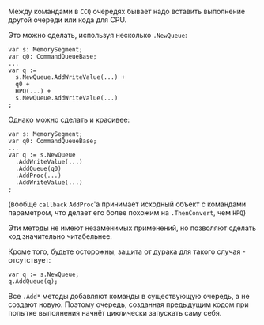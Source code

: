 ﻿


Между командами в `CCQ` очередях бывает надо вставить выполнение другой очереди или кода для CPU.

Это можно сделать, используя несколько `.NewQueue`:
```
var s: MemorySegment;
var q0: CommandQueueBase;
...
var q :=
  s.NewQueue.AddWriteValue(...) +
  q0 +
  HPQ(...) +
  s.NewQueue.AddWriteValue(...)
;
```
Однако можно сделать и красивее:
```
var s: MemorySegment;
var q0: CommandQueueBase;
...
var q := s.NewQueue
  .AddWriteValue(...)
  .AddQueue(q0)
  .AddProc(...)
  .AddWriteValue(...)
;
```
(вообще `callback` `AddProc`'а принимает исходный объект с командами параметром, что делает его более похожим на `.ThenConvert`, чем `HPQ`)

Эти методы не имеют незаменимых применений, но позволяют сделать код значительно читабельнее.

Кроме того, будьте осторожны, защита от дурака для такого случая - отсутствует:
```
var q := s.NewQueue;
q.AddQueue(q);
```
Все `.Add*` методы добавляют команды в существующую очередь, а не создают новую.
Поэтому очередь, созданная предыдущим кодом при попытке выполнения начнёт циклически запускать саму себя.


